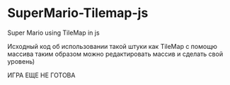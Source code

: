 # SuperMario-Tilemap-js
Super Mario using TileMap in js

Исходный код об использовании такой штуки как TileMap с помощю массива
таким образом можно редактировать массив и сделать свой уровень)

ИГРА ЕЩЕ НЕ ГОТОВА
